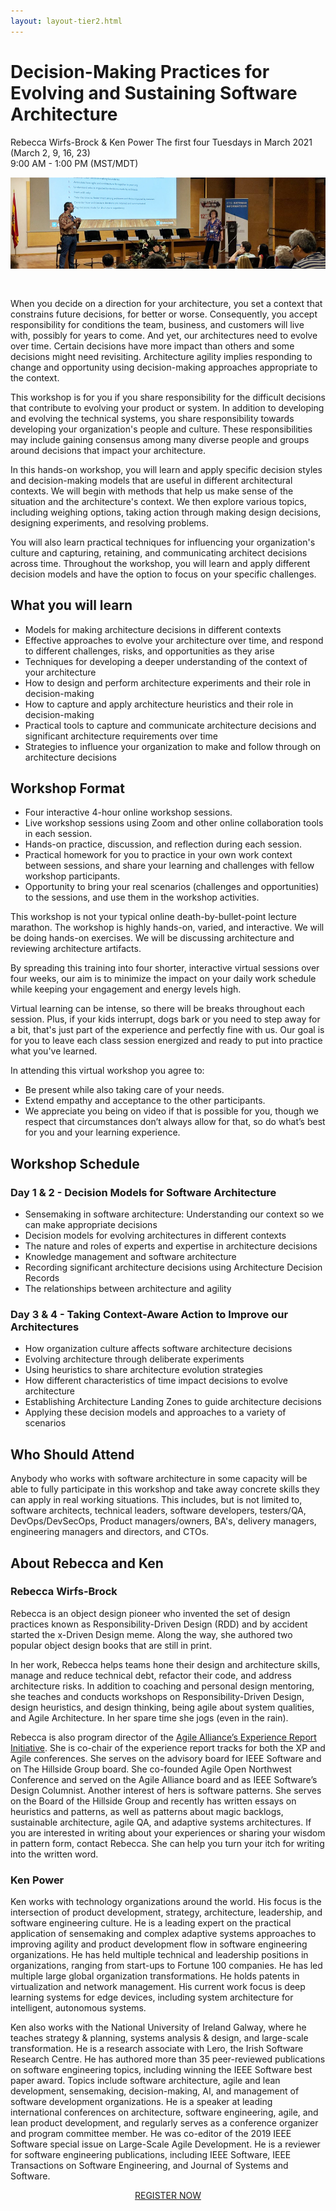 ```yaml
---
layout: layout-tier2.html
---
```

<div class="container section workshop-single-page">
    <div class="row">
      <div class="col-xs-12 col-sm-2">
            <div class="speaker-container">
                <div class="co-workshop-img rebecca-and-ken no-hover"></div>
                </div>
            </div>
            <div class="col-xs-12 col-sm-8 content">
                <h1>Decision-Making Practices for Evolving and Sustaining Software Architecture</h1>
                <p><span class="speaker-name">Rebecca Wirfs-Brock &amp; Ken Power</span>
                <span class="duration">The first four Tuesdays in March 2021 (March 2, 9, 16, 23)<br>9:00 AM - 1:00 PM (MST/MDT)</span></p>
                 <img src="../img/workshop/Workshop-Rebecca-And-Ken-1.jpg" class="speaker--workshop-content-img" alt="" style="margin-bottom: 30px;"/>
                <p>When you decide on a direction for your architecture, you set a context that constrains future decisions, for better or worse. Consequently, you accept responsibility for conditions the team, business, and customers will live with, possibly for years to come. And yet, our architectures need to evolve over time. Certain decisions have more impact than others and some decisions might need revisiting. Architecture agility implies responding to change and opportunity using decision-making approaches appropriate to the context.</p>
                <p>This workshop is for you if you share responsibility for the difficult decisions that contribute to evolving your product or system. In addition to developing and evolving the technical systems, you share responsibility towards developing your organization's people and culture. These responsibilities may include gaining consensus among many diverse people and groups around decisions that impact your architecture.</p>
                <p>In this hands-on workshop, you will learn and apply specific decision styles and decision-making models that are useful in different architectural contexts. We will begin with methods that help us make sense of the situation and the architecture's context. We then explore various topics, including weighing options, taking action through making design decisions, designing experiments, and resolving problems.</p>
                <p>You will also learn practical techniques for influencing your organization's culture and capturing, retaining, and communicating architect decisions across time. Throughout the workshop, you will learn and apply different decision models and have the option to focus on your specific challenges.</p>
                <h2>What you will learn</h2>
                <ul>
                    <li>Models for making architecture decisions in different contexts</li>
                    <li>Effective approaches to evolve your architecture over time, and respond to different challenges, risks, and opportunities as they arise</li>
                    <li>Techniques for developing a deeper understanding of the context of your architecture</li>
                    <li>How to design and perform architecture experiments and their role in decision-making</li>
                    <li>How to capture and apply architecture heuristics and their role in decision-making</li>
                    <li>Practical tools to capture and communicate architecture decisions and significant architecture requirements over time</li>
                    <li>Strategies to influence your organization to make and follow through on architecture decisions</li>
                </ul>
                <h2>Workshop Format</h2>
                <ul>
                    <li>Four interactive 4-hour online workshop sessions.</li>
                    <li>Live workshop sessions using Zoom and other online collaboration tools in each session.</li>
                    <li>Hands-on practice, discussion, and reflection during each session.</li>
                    <li>Practical homework for you to practice in your own work context between sessions, and share your learning and challenges with fellow workshop participants.</li>
                    <li>Opportunity to bring your real scenarios (challenges and opportunities) to the sessions, and use them in the workshop activities.</li>
                </ul>
                <p>This workshop is not your typical online death-by-bullet-point lecture marathon. The workshop is highly hands-on, varied, and interactive. We will be doing hands-on exercises. We will be discussing architecture and reviewing architecture artifacts.</p>
                <p>By spreading this training into four shorter, interactive virtual sessions over four weeks, our aim is to minimize the impact on your daily work schedule while keeping your engagement and energy levels high.</p>
                <p>Virtual learning can be intense, so there will be breaks throughout each session. Plus, if your kids interrupt, dogs bark or you need to step away for a bit, that's just part of the experience and perfectly fine with us. Our goal is for you to leave each class session energized and ready to put into practice what you've learned.</p>
                <p>In attending this virtual workshop you agree to:</p>
                <ul>
                    <li>Be present while also taking care of your needs.</li>
                    <li>Extend empathy and acceptance to the other participants.</li>
                    <li>We appreciate you being on video if that is possible for you, though we respect that circumstances don’t always allow for that, so do what’s best for you and your learning experience.</li>
                </ul>
                <h2>Workshop Schedule</h2>
                <h3>Day 1 & 2 - Decision Models for Software Architecture</h3>
                <ul>
                    <li>Sensemaking in software architecture: Understanding our context so we can make appropriate decisions</li>
                    <li>Decision models for evolving architectures in different contexts</li>
                    <li>The nature and roles of experts and expertise in architecture decisions</li>
                    <li>Knowledge management and software architecture</li>
                    <li>Recording significant  architecture decisions using Architecture Decision Records</li>
                    <li>The relationships between architecture and agility</li>
                </ul>
                <h3>Day 3 & 4 - Taking Context-Aware Action to Improve our Architectures</h3>
                <ul>
                    <li>How organization culture affects software architecture decisions</li>
                    <li>Evolving architecture through deliberate experiments</li>
                    <li>Using heuristics to share architecture evolution strategies</li>
                    <li>How different characteristics of time impact decisions to evolve architecture</li>
                    <li>Establishing Architecture Landing Zones to guide architecture decisions</li>
                    <li>Applying these decision models and approaches to a variety of scenarios</li>
                </ul>
                <h2>Who Should Attend</h2>
                <p>Anybody who works with software architecture in some capacity will be able to fully participate in this workshop and take away concrete skills they can apply in real working situations. This includes, but is not limited to, software architects, technical leaders, software developers, testers/QA, DevOps/DevSecOps, Product managers/owners, BA's, delivery managers, engineering managers and directors, and CTOs.</p>
                <h2 class="text-center">About Rebecca and Ken</h2>
                <h3>Rebecca Wirfs-Brock</h3>
                <div class="speaker-img-in-content rebecca-wirfs-brock keep-color"></div>
                <p>Rebecca is an object design pioneer who invented the set of design practices known as Responsibility-Driven Design (RDD) and by accident started the x-Driven Design meme. Along the way, she authored two popular object design books that are still in print.</p>
                <p>In her work, Rebecca helps teams hone their design and architecture skills, manage and reduce technical debt, refactor their code, and address architecture risks. In addition to coaching and personal design mentoring, she teaches and conducts workshops on Responsibility-Driven Design, design heuristics, and design thinking, being agile about system qualities, and Agile Architecture. In her spare time she jogs (even in the rain).</p>
                <p>Rebecca is also program director of the <a href="http://www.agilealliance.org/programs/experience-report-program/">Agile Alliance’s Experience Report Initiative</a>. She is co-chair of the experience report tracks for both the XP and Agile conferences. She serves on the advisory board for IEEE Software and on The Hillside Group board. She co-founded Agile Open Northwest Conference and served on the Agile Alliance board and as IEEE Software’s Design Columnist. Another interest of hers is software patterns. She serves on the Board of the Hillside Group and recently has written essays on heuristics and patterns, as well as patterns about magic backlogs, sustainable architecture, agile QA, and adaptive systems architectures. If you are interested in writing about your experiences or sharing your wisdom in pattern form, contact Rebecca. She can help you turn your itch for writing into the written word.</p>
                <h3 class="text-center">Ken Power</h3>
                <div class="speaker-img-in-content ken-power keep-color"></div>
                <p>Ken works with technology organizations around the world. His focus is the intersection of product development, strategy, architecture, leadership, and software engineering culture. He is a leading expert on the practical application of sensemaking and complex adaptive systems approaches to improving agility and product development flow in software engineering organizations. He has held multiple technical and leadership positions in organizations, ranging from start-ups to Fortune 100 companies. He has led multiple large global organization transformations. He holds patents in virtualization and network management. His current work focus is deep learning systems for edge devices, including system architecture for intelligent, autonomous systems.</p>
                <p>Ken also works with the National University of Ireland Galway, where he teaches strategy & planning, systems analysis & design, and large-scale transformation. He is a research associate with Lero, the Irish Software Research Centre. He has authored more than 35 peer-reviewed publications on software engineering topics, including winning the IEEE Software best paper award. Topics include software architecture, agile and lean development, sensemaking, decision-making, AI, and management of software development organizations. He is a speaker at leading international conferences on architecture, software engineering, agile, and lean product development, and regularly serves as a conference organizer and program committee member. He was co-editor of the 2019 IEEE Software special issue on Large-Scale Agile Development. He is a reviewer for software engineering publications, including IEEE Software, IEEE Transactions on Software Engineering, and Journal of Systems and Software.</p>
                <div class="col-xs-12" align="center">
                    <a class="btn" href="https://ti.to/EDDD/explore-ddd-2021-spring-workshops">REGISTER NOW</a>
                </div>
            </div>
        </div>
    </div>
</div>